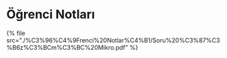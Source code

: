 # Öğrenci Notları

<!--Index-->

{% file src="./%C3%96%C4%9Frenci%20Notlar%C4%B1/Soru%20%C3%87%C3%B6z%C3%BCm%C3%BC%20Mikro.pdf" %}

<!--Index-->
